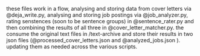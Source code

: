 these files work in a flow, analysing and storing data from cover letters via @deja_write.py, analysing and storing job postings via @job_analyzer.py, rating senstences (soon to be sentence groups) in @sentence_rater.py and then combining the results of all three in @cover_letter_matcher.py. the consume the original text files in /text-archive and store their results in two json files (@processed_cover_letters.json and @analyzed_jobs.json ). updating them as needed across the various scripts.